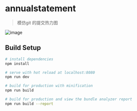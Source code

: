 # annualstatement

> 模仿git 的提交热力图

![image](https://wall-e.oss-accelerate.aliyuncs.com/img/webView.png?OSSAccessKeyId=LTAI5tEE7ch8j27CfjAswddg&Expires=1655886758&Signature=sRrvO7dvrwnnS9acP0lF5SeFNKY%3D)

## Build Setup

``` bash
# install dependencies
npm install

# serve with hot reload at localhost:8080
npm run dev

# build for production with minification
npm run build

# build for production and view the bundle analyzer report
npm run build --report
```


